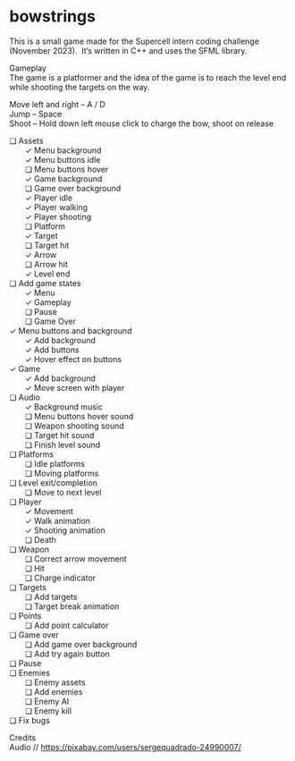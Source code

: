 # bowstrings
This is a small game made for the Supercell intern coding challenge (November 2023).  It’s written in C++ and uses the SFML library.

Gameplay</br>
The game is a platformer and the idea of the game is to reach the level end while shooting the targets on the way.

Move left and right – A / D</br>
Jump – Space</br>
Shoot – Hold down left mouse click to charge the bow, shoot on release</br>

❏ Assets</br>
	&emsp;&emsp;✓ Menu background</br>
  &emsp;&emsp;✓ Menu buttons idle</br>
  &emsp;&emsp;❏ Menu buttons hover</br>
  &emsp;&emsp;✓ Game background</br>
  &emsp;&emsp;❏ Game over background</br>
	&emsp;&emsp;✓ Player idle</br>
  &emsp;&emsp;✓ Player walking</br>
  &emsp;&emsp;✓ Player shooting</br>
	&emsp;&emsp;❏ Platform</br>
	&emsp;&emsp;✓ Target</br>
	&emsp;&emsp;❏ Target hit</br>
	&emsp;&emsp;✓ Arrow</br>
	&emsp;&emsp;❏ Arrow hit</br>
	&emsp;&emsp;✓ Level end</br>
❏ Add game states</br>
	&emsp;&emsp;✓ Menu</br>
	&emsp;&emsp;✓ Gameplay</br>
	&emsp;&emsp;❏ Pause</br>
	&emsp;&emsp;❏ Game Over</br>
✓ Menu buttons and background</br>
	&emsp;&emsp;✓ Add background</br>
	&emsp;&emsp;✓ Add buttons</br>
	&emsp;&emsp;✓ Hover effect on buttons</br>
✓ Game</br>
	&emsp;&emsp;✓ Add background</br>
	&emsp;&emsp;✓ Move screen with player</br>
❏ Audio</br>
	&emsp;&emsp;✓ Background music</br>
	&emsp;&emsp;❏ Menu buttons hover sound</br>
	&emsp;&emsp;❏ Weapon shooting sound</br>
	&emsp;&emsp;❏ Target hit sound</br>
	&emsp;&emsp;❏ Finish level sound</br>
❏ Platforms</br>
	&emsp;&emsp;❏ Idle platforms</br>
	&emsp;&emsp;❏ Moving platforms</br>
❏ Level exit/completion</br>
	&emsp;&emsp;❏ Move to next level</br>
❏ Player</br>
	&emsp;&emsp;✓ Movement</br>
	&emsp;&emsp;✓ Walk animation</br>
	&emsp;&emsp;✓ Shooting animation</br>
	&emsp;&emsp;❏ Death</br>
❏ Weapon</br>
	&emsp;&emsp;❏ Correct arrow movement</br>
	&emsp;&emsp;❏ Hit</br>
	&emsp;&emsp;❏ Charge indicator</br>
❏ Targets</br>
	&emsp;&emsp;❏ Add targets</br>
	&emsp;&emsp;❏ Target break animation</br>
❏ Points</br>
	&emsp;&emsp;❏ Add point calculator</br>
❏ Game over</br>
	&emsp;&emsp;❏ Add game over background</br>
	&emsp;&emsp;❏ Add try again button</br>
❏ Pause</br>
❏ Enemies</br>
	&emsp;&emsp;❏ Enemy assets</br>
	&emsp;&emsp;❏ Add enemies</br>
	&emsp;&emsp;❏ Enemy AI</br>
	&emsp;&emsp;❏ Enemy kill</br>
❏ Fix bugs</br>

Credits</br>
Audio // https://pixabay.com/users/sergequadrado-24990007/
